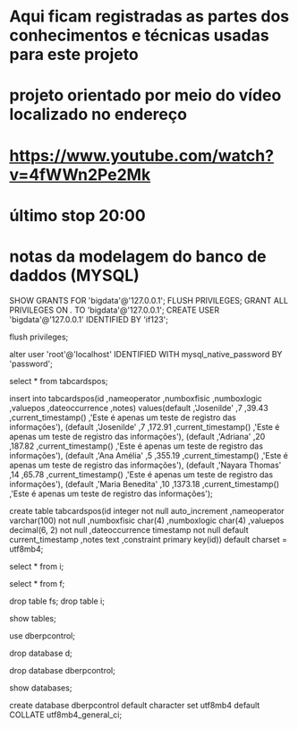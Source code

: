 # Aqui ficam registradas as partes dos conhecimentos e técnicas usadas para este projeto

# projeto orientado por meio do vídeo localizado no endereço
# https://www.youtube.com/watch?v=4fWWn2Pe2Mk 
# último stop 20:00

# notas da modelagem do banco de daddos (MYSQL)

SHOW GRANTS FOR 'bigdata'@'127.0.0.1';
FLUSH PRIVILEGES;
GRANT ALL PRIVILEGES ON *.* TO 'bigdata'@'127.0.0.1';
CREATE USER 'bigdata'@'127.0.0.1' IDENTIFIED BY 'if123';

flush privileges;

alter user 'root'@'localhost' IDENTIFIED WITH mysql_native_password BY 'password';

select * from tabcardspos;

insert into tabcardspos(id
                       ,nameoperator
                       ,numboxfisic
                       ,numboxlogic
                       ,valuepos
                       ,dateoccurrence
                       ,notes) values(default
                                     ,'Josenilde'
                                     ,7
                                     ,39.43
                                     ,current_timestamp()
                                     ,'Este é apenas um teste de registro das informações'),
                                     (default
                                     ,'Josenilde'
                                     ,7
                                     ,172.91
                                     ,current_timestamp()
                                     ,'Este é apenas um teste de registro das informações'),
                                     (default
                                     ,'Adriana'
                                     ,20
                                     ,187.82
                                     ,current_timestamp()
                                     ,'Este é apenas um teste de registro das informações'),
                                     (default
                                     ,'Ana Amélia'
                                     ,5
                                     ,355.19
                                     ,current_timestamp()
                                     ,'Este é apenas um teste de registro das informações'),
                                     (default
                                     ,'Nayara Thomas'
                                     ,14
                                     ,65.78
                                     ,current_timestamp()
                                     ,'Este é apenas um teste de registro das informações'),
                                     (default
                                     ,'Maria Benedita'
                                     ,10
                                     ,1373.18
                                     ,current_timestamp()
                                     ,'Este é apenas um teste de registro das informações');

create table tabcardspos(id integer not null auto_increment
  						          ,nameoperator varchar(100) not null
					              ,numboxfisic char(4)
                        ,numboxlogic char(4)
                        ,valuepos decimal(6, 2) not null 
					              ,dateoccurrence timestamp not null default current_timestamp
						            ,notes text
						            ,constraint primary key(id)) default charset = utf8mb4;

select * from i;

select * from f;

drop table fs;
drop table i;

show tables;

use dberpcontrol;

drop database d;

drop database dberpcontrol;

show databases;

create database dberpcontrol default character set utf8mb4 default COLLATE utf8mb4_general_ci; 